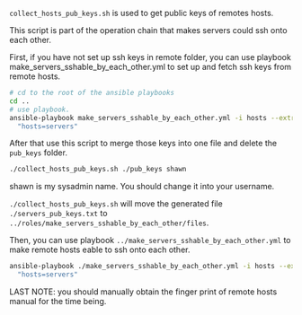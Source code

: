 `collect_hosts_pub_keys.sh` is used to get public keys of remotes hosts.

This script is part of the operation chain that makes servers could ssh onto
each other.

First, if you have not set up ssh keys in remote folder, you can use playbook
make_servers_sshable_by_each_other.yml to set up and fetch ssh keys from remote
hosts.

```bash
# cd to the root of the ansible playbooks
cd ..
# use playbook.
ansible-playbook make_servers_sshable_by_each_other.yml -i hosts --extra-vars \
  "hosts=servers"
```

After that use this script to merge those keys into one file and delete the
`pub_keys` folder.

```bash
./collect_hosts_pub_keys.sh ./pub_keys shawn
```

shawn is my sysadmin name. You should change it into your username.

`./collect_hosts_pub_keys.sh` will move the generated file
`./servers_pub_keys.txt` to `../roles/make_servers_sshable_by_each_other/files`.

Then, you can use playbook `../make_servers_sshable_by_each_other.yml` to make
remote hosts eable to ssh onto each other.

```bash
ansible-playbook ./make_servers_sshable_by_each_other.yml -i hosts --extra-var \
  "hosts=servers"
```

LAST NOTE: you should manually obtain the finger print of remote hosts manual
for the time being.
